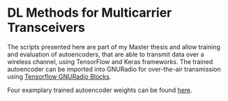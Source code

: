 # DL Methods for Multicarrier Transceivers

The scripts presented here are part of my Master thesis and allow training and 
evaluation of autoencoders, that are able to transmit data over a wireless channel,
using TensorFlow and Keras frameworks. The trained autoencoder can be imported into
GNURadio for over-the-air transmission using 
[Tensorflow GNURadio Blocks](https://github.com/johschmitz/gr-tensorflow_cc).

Four examplary trained autoencoder weights can be found 
[here](https://cloud.ti.rwth-aachen.de/index.php/s/P4bADCELmJKba6N).